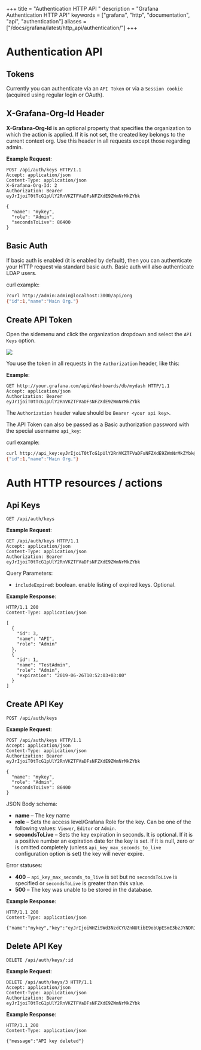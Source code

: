 +++
title = "Authentication HTTP API "
description = "Grafana Authentication HTTP API"
keywords = ["grafana", "http", "documentation", "api", "authentication"]
aliases = ["/docs/grafana/latest/http_api/authentication/"]
+++

# Authentication API

## Tokens

Currently you can authenticate via an `API Token` or via a `Session cookie` (acquired using regular login or OAuth).

## X-Grafana-Org-Id Header

**X-Grafana-Org-Id** is an optional property that specifies the organization to which the action is applied. If it is not set, the created key belongs to the current context org. Use this header in all requests except those regarding admin.

**Example Request**:

```http
POST /api/auth/keys HTTP/1.1
Accept: application/json
Content-Type: application/json
X-Grafana-Org-Id: 2
Authorization: Bearer eyJrIjoiT0tTcG1pUlY2RnVKZTFVaDFsNFZXdE9ZWmNrMkZYbk

{
  "name": "mykey",
  "role": "Admin",
  "secondsToLive": 86400
}
```

## Basic Auth

If basic auth is enabled (it is enabled by default), then you can authenticate your HTTP request via
standard basic auth. Basic auth will also authenticate LDAP users.

curl example:

```bash
?curl http://admin:admin@localhost:3000/api/org
{"id":1,"name":"Main Org."}
```

## Create API Token

Open the sidemenu and click the organization dropdown and select the `API Keys` option.

![](/static/img/docs/v2/orgdropdown_api_keys.png)

You use the token in all requests in the `Authorization` header, like this:

**Example**:

```http
GET http://your.grafana.com/api/dashboards/db/mydash HTTP/1.1
Accept: application/json
Authorization: Bearer eyJrIjoiT0tTcG1pUlY2RnVKZTFVaDFsNFZXdE9ZWmNrMkZYbk
```

The `Authorization` header value should be `Bearer <your api key>`.

The API Token can also be passed as a Basic authorization password with the special username `api_key`:

curl example:

```bash
curl http://api_key:eyJrIjoiT0tTcG1pUlY2RnVKZTFVaDFsNFZXdE9ZWmNrMkZYbk@localhost:3000/api/org
{"id":1,"name":"Main Org."}
```

# Auth HTTP resources / actions

## Api Keys

`GET /api/auth/keys`

**Example Request**:

```http
GET /api/auth/keys HTTP/1.1
Accept: application/json
Content-Type: application/json
Authorization: Bearer eyJrIjoiT0tTcG1pUlY2RnVKZTFVaDFsNFZXdE9ZWmNrMkZYbk
```

Query Parameters:

- `includeExpired`: boolean. enable listing of expired keys. Optional.

**Example Response**:

```http
HTTP/1.1 200
Content-Type: application/json

[
  {
    "id": 3,
    "name": "API",
    "role": "Admin"
  },
  {
    "id": 1,
    "name": "TestAdmin",
    "role": "Admin",
    "expiration": "2019-06-26T10:52:03+03:00"
  }
]
```

## Create API Key

`POST /api/auth/keys`

**Example Request**:

```http
POST /api/auth/keys HTTP/1.1
Accept: application/json
Content-Type: application/json
Authorization: Bearer eyJrIjoiT0tTcG1pUlY2RnVKZTFVaDFsNFZXdE9ZWmNrMkZYbk

{
  "name": "mykey",
  "role": "Admin",
  "secondsToLive": 86400
}
```

JSON Body schema:

- **name** – The key name
- **role** – Sets the access level/Grafana Role for the key. Can be one of the following values: `Viewer`, `Editor` or `Admin`.
- **secondsToLive** – Sets the key expiration in seconds. It is optional. If it is a positive number an expiration date for the key is set. If it is null, zero or is omitted completely (unless `api_key_max_seconds_to_live` configuration option is set) the key will never expire.

Error statuses:

- **400** – `api_key_max_seconds_to_live` is set but no `secondsToLive` is specified or `secondsToLive` is greater than this value.
- **500** – The key was unable to be stored in the database.

**Example Response**:

```http
HTTP/1.1 200
Content-Type: application/json

{"name":"mykey","key":"eyJrIjoiWHZiSWd3NzdCYUZnNUtibE9obUpESmE3bzJYNDRIc0UiLCJuIjoibXlrZXkiLCJpZCI6MX1=","id":1}
```

## Delete API Key

`DELETE /api/auth/keys/:id`

**Example Request**:

```http
DELETE /api/auth/keys/3 HTTP/1.1
Accept: application/json
Content-Type: application/json
Authorization: Bearer eyJrIjoiT0tTcG1pUlY2RnVKZTFVaDFsNFZXdE9ZWmNrMkZYbk
```

**Example Response**:

```http
HTTP/1.1 200
Content-Type: application/json

{"message":"API key deleted"}
```
